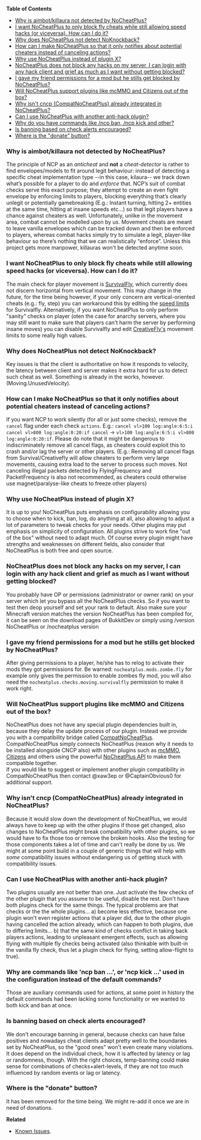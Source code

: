 **Table of Contents**
* [Why is aimbot/killaura not detected by NoCheatPlus?](https://github.com/Updated-NoCheatPlus/Docs/blob/master/FAQ.md#why-is-aimbotkillaura-not-detected-by-nocheatplus)
* [I want NoCheatPlus to only block fly cheats while still allowing speed hacks (or viceversa). How can I do it?](https://github.com/Lysandr0/Docs/blob/master/FAQ.md#i-want-nocheatplus-to-only-block-fly-cheats-while-still-allowing-speed-hacks-or-viceversa-how-can-i-do-it)
* [Why does NoCheatPlus not detect NoKnockback?](https://github.com/Updated-NoCheatPlus/Docs/blob/master/FAQ.md#why-does-nocheatplus-not-detect-noknockback)
* [How can I make NoCheatPlus so that it only notifies about potential cheaters instead of canceling actions?](https://github.com/Updated-NoCheatPlus/Docs/blob/master/FAQ.md#how-can-i-make-nocheatplus-so-that-it-only-notifies-about-potential-cheaters-instead-of-canceling-actions)
* [Why use NoCheatPlus instead of plugin X?](https://github.com/Updated-NoCheatPlus/Docs/blob/master/FAQ.md#why-use-nocheatplus-instead-of-plugin-x)
* [NoCheatPlus does not block any hacks on my server, I can login with any hack client and grief as much as I want without getting blocked?](FAQ#nocheatplus-does-not-block-any-hacks-on-my-server-i-can-login-with-any-hack-client-and-grief-as-much-as-i-want-without-getting-blocked)
* [I gave my friend permissions for a mod but he stills get blocked by NoCheatPlus?](https://github.com/Updated-NoCheatPlus/Docs/blob/master/FAQ.md#i-gave-my-friend-permissions-for-a-mod-but-he-stills-get-blocked-by-nocheatplus)
* [Will NoCheatPlus support plugins like mcMMO and Citizens out of the box?](https://github.com/Updated-NoCheatPlus/Docs/blob/master/FAQ.md#will-nocheatplus-support-plugins-like-mcmmo-and-citizens-out-of-the-box)
* [Why isn't cncp (CompatNoCheatPlus) already integrated in NoCheatPlus?](https://github.com/Updated-NoCheatPlus/Docs/blob/master/FAQ.md#why-isnt-cncp-compatnocheatplus-already-integrated-in-nocheatplus)
* [Can I use NoCheatPlus with another anti-hack plugin?](https://github.com/Updated-NoCheatPlus/Docs/blob/master/FAQ.md#can-i-use-nocheatplus-with-another-anti-hack-plugin)
* [Why do you have commands like /ncp ban, /ncp kick and other?](https://github.com/Updated-NoCheatPlus/Docs/blob/master/FAQ.md#why-are-commands-like-ncp-ban--or-ncp-kick--used-in-the-configuration-instead-of-the-default-commands)
* [Is banning based on check alerts encouraged?](https://github.com/Updated-NoCheatPlus/Docs/blob/master/FAQ.md#is-banning-based-on-check-alerts-encouraged)
* [Where is the "donate" button?](https://github.com/Updated-NoCheatPlus/Docs/blob/master/FAQ.md#where-is-the-donate-button)

### Why is aimbot/killaura not detected by NoCheatPlus?
The principle of NCP as an _anticheat_ and **not** a _cheat-detector_ is rather to find envelopes/models to fit around legit behaviour: instead of detecting a specific cheat implementation type --in this case, kilaura-- we track down what’s possible for a player to do and _enforce_ that.
NCP’s suit of combat checks serve this exact purpose; they attempt to create an even fight envelope by enforcing limits to players, blocking everything that’s clearly unlegit or potentially gamebreaking (E.g.: Instant turning, hitting 2+ entities at the same time, hitting at insane speeds etc…) so that legit players have a chance against cheaters as well.
Unfortunately, unlike in the movement area, combat cannot be modelled upon by us. Movement cheats are meant to leave vanilla envelopes which can be tracked down and then be enforced to players, whereas combat hacks simply try to simulate a legit, player-like behaviour so there’s nothing that we can realistically “enforce”.
Unless this project gets more manpower, killauras won't be detected anytime soon. 

### I want NoCheatPlus to only block fly cheats while still allowing speed hacks (or viceversa). How can I do it?
The main check for player movement is [SurvivalFly](https://github.com/Updated-NoCheatPlus/Docs/blob/master/Settings/Checks/%5BMoving%5D-Survivalfly.md), which currently does not discern horizontal from vertical movement. This may change in the future, for the time being however, if your only concern are vertical-oriented cheats (e.g.: fly, step) you can workaround this by editing the [speed limits](https://github.com/Updated-NoCheatPlus/Docs/blob/master/Settings/Checks/%5BMoving%5D-Survivalfly.md) for Survivalfly.
Alternatively, if you want NoCheatPlus to only perform "sanity" checks on player (oten the case for anarchy servers, where you may still want to make sure that players can't harm the server by performing insane moves) you can disable Survivalfly and edit [CreativeFly's](https://github.com/Updated-NoCheatPlus/Docs/blob/master/Settings/Checks/%5BMoving%5D-Creativefly.md) movement limits to some really high values. 

### Why does NoCheatPlus not detect NoKnockback?
Key issues is that the client is authoritative on how it responds to velocity, the latency between client and server makes it extra hard for us to detect such cheat as well. Something is already in the works, however. (Moving.UnusedVelocity).

### How can I make NoCheatPlus so that it only notifies about potential cheaters instead of canceling actions?
If you want NCP to work silently (for all or just some checks), remove the `cancel` flag under each check `actions`.
E.g.: `cancel vl>100 log:angle:6:5:i cancel vl>800 log:angle:0:20:if cancel` -> `vl>100 log:angle:6:5:i vl>800 log:angle:0:20:if`.
Please do note that it might be dangerous to indiscriminately remove all cancel flags, as cheaters could exploit this to crash and/or lag the server or other players. (E.g.: Removing all cancel flags from Survival/Creativefly will allow cheaters to perform very large movements, causing extra load to the server to process such moves. Not canceling illegal packets detected by FlyingFrequency and PacketFrequency is also not recommended, as cheaters could otherwise use magnet/paralyse-like cheats to freeze other players)

### Why use NoCheatPlus instead of plugin X?
It is up to you! NoCheatPlus puts emphasis on configurability allowing you to choose when to kick, ban, log, do anything at all, also allowing to adjust a lot of parameters to tweak checks for your needs. Other plugins may put emphasis on simplicity of configuration. All plugins strive to work fine "out of the box" without need to adapt much. Of course every plugin might have strengths and weaknesses on different fields, also consider that NoCheatPlus is both free and open source.

### NoCheatPlus does not block any hacks on my server, I can login with any hack client and grief as much as I want without getting blocked?
You probably have OP or permissions (administrator or owner rank) on your server which let you bypass all the NoCheatPlus checks. So if you want to test then deop yourself and set your rank to default. Also make sure your Minecraft version matches the version NoCheatPlus has been compiled for, it can be seen on the download pages of BukkitDev or simply using /version NoCheatPlus or /nocheatplus version

### I gave my friend permissions for a mod but he stills get blocked by NoCheatPlus?
After giving permissions to a player, he/she has to relog to activate their mods they got permissions for. Be warned: `nocheatplus.mods.zombe.fly` for example only gives the permission to enable zombes fly mod, you will also need the `nocheatplus.checks.moving.survivalfly` permission to make it work right.

### Will NoCheatPlus support plugins like mcMMO and Citizens out of the box?
NoCheatPlus does not have any special plugin dependencies built in, because they delay the update process of our plugin. Instead we provide you with a compatibility bridge called [CompatNoCheatPlus].  
CompatNoCheatPlus simply connects NoCheatPlus (reason why it needs to be installed alongside CNCP also) with other plugins such as [mcMMO], [Citizens] and others using the powerful [NoCheatPlus API](API) to make them compatible together.  
If you would like to suggest or implement another plugin compatibility in CompatNoCheatPlus then contact @xaw3ep or @CaptainObvious0 for additional support.

### Why isn't cncp (CompatNoCheatPlus) already integrated in NoCheatPlus?
Because it would slow down the development of NoCheatPlus, we would always have to keep up with the other plugins if those get changed, also changes to NoCheatPlus might break compatibility with other plugins, so we would have to fix those too or remove the broken hooks. Also the testing for those components takes a lot of time and can't really be done by us. We might at some point build in a couple of generic things that will help with _some_ compatibility issues without endangering us of getting stuck with compatibility issues.

### Can I use NoCheatPlus with another anti-hack plugin?
Two plugins usually are not better than one. Just activate the few checks of the other plugin that you assume to be useful, disable the rest. Don't have both plugins check for the same things. The typical problems are that checks or the the whole plugins... a) become less effective, because one plugin won't even register actions that a player did, due to the other plugin having cancelled the action already, which can happen to both plugins, due to differing limits... b) that the same kind of checks conflict in taking back players actions, leading to unpleasant emergent effects, such as allowing flying with multiple fly checks being activated (also thinkable with built-in the vanilla fly check, thus let a plugin check for flying, setting allow-flight to true).

### Why are commands like 'ncp ban ...', or 'ncp kick ...' used in the configuration instead of the default commands?
Those are auxiliary commands used for actions, at some point in history the default commands had been lacking some functionality or we wanted to both kick and ban at once.

### Is banning based on check alerts encouraged?
We don't encourage banning in general, because checks can have false positives and nowadays cheat clients adapt pretty well to the boundaries set by NoCheatPlus, so the "good ones" won't even create many violations. It does depend on the individual check, how it is affected by latency or lag or randomness, though. With the right choices, temp-banning could make sense for combinations of checks+alert-levels, if they are not too much influenced by random events or lag or latency.

### Where is the "donate" button?
It has been removed for the time being. We might re-add it once we are in need of donations.

**Related**  
* [Known Issues](https://github.com/Updated-NoCheatPlus/Docs/blob/master/Known-Issues.md).

[CompatNoCheatPlus]:https://dev.bukkit.org/bukkit-plugins/compatnocheatplus-cncp/
[mcMMO]:https://dev.bukkit.org/bukkit-plugins/mcmmo/
[Citizens]:https://dev.bukkit.org/bukkit-plugins/citizens/
